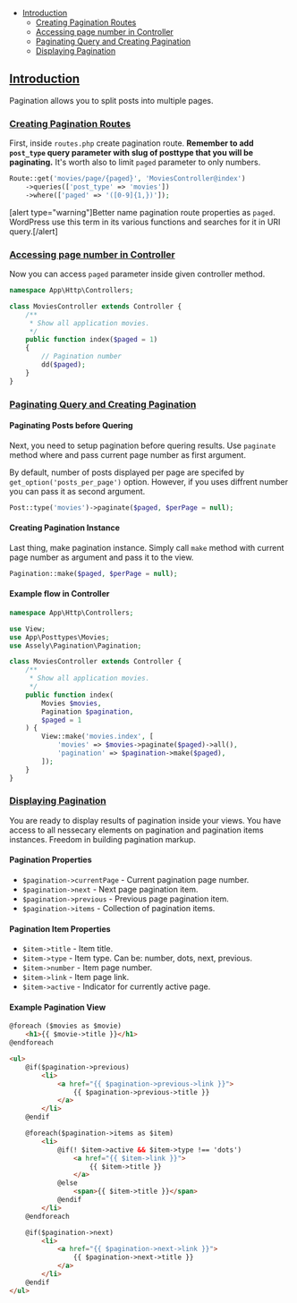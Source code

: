 - [Introduction](#introduction)
    + [Creating Pagination Routes](#creating-pagination-routes)
    + [Accessing page number in Controller](#accessing-page-number-in-controller)
    * [Paginating Query and Creating Pagination](#paginating-query-and-creating-pagination)
    + [Displaying Pagination](#displaying-pagination)


<a name="introduction"></a>
## [Introduction](#introduction)

Pagination allows you to split posts into multiple pages.

<a name="creating-pagination-routes"></a>
### [Creating Pagination Routes](#creating-pagination-routes)

First, inside `routes.php` create pagination route. **Remember to add `post_type` query parameter with slug of posttype that you will be paginating.** It's worth also to limit `paged` parameter to only numbers.

```php
Route::get('movies/page/{paged}', 'MoviesController@index')
    ->queries(['post_type' => 'movies'])
    ->where(['paged' => '([0-9]{1,})']);
```

[alert type="warning"]Better name pagination route properties as `paged`. WordPress use this term in its various functions and searches for it in URI query.[/alert]

<a name="accessing-page-number-in-controller"></a>
### [Accessing page number in Controller](#accessing-page-number-in-controller)

Now you can access `paged` parameter inside given controller method.

```php
namespace App\Http\Controllers;

class MoviesController extends Controller {
    /**
     * Show all application movies.
     */
    public function index($paged = 1)
    {
        // Pagination number
        dd($paged);
    }
}
```

<a name="paginating-query-and-creating-pagination"></a>
### [Paginating Query and Creating Pagination](#paginating-query-and-creating-pagination)

#### Paginating Posts before Quering

Next, you need to setup pagination before quering results. Use `paginate` method where and pass current page number as first argument.

By default, number of posts displayed per page are specifed by `get_option('posts_per_page')` option. However, if you uses diffrent number you can pass it as second argument.

```php
Post::type('movies')->paginate($paged, $perPage = null);
```

#### Creating Pagination Instance

Last thing, make pagination instance. Simply call `make` method with current page number as argument and pass it to the view.

```php
Pagination::make($paged, $perPage = null);
```

#### Example flow in Controller

```php
namespace App\Http\Controllers;

use View;
use App\Posttypes\Movies;
use Assely\Pagination\Pagination;

class MoviesController extends Controller {
    /**
     * Show all application movies.
     */
    public function index(
        Movies $movies,
        Pagination $pagination,
        $paged = 1
    ) {
        View::make('movies.index', [
            'movies' => $movies->paginate($paged)->all(),
            'pagination' => $pagination->make($paged),
        ]);
    }
}
```

<a name="displaying-pagination"></a>
### [Displaying Pagination](#displaying-pagination)

You are ready to display results of pagination inside your views. You have access to all nessecary elements on pagination and pagination items instances. Freedom in building pagination markup.

#### Pagination Properties

- `$pagination->currentPage` - Current pagination page number.
- `$pagination->next` - Next page pagination item.
- `$pagination->previous` - Previous page pagination item.
- `$pagination->items` - Collection of pagination items.

#### Pagination Item Properties

- `$item->title` - Item title.
- `$item->type` - Item type. Can be: number, dots, next, previous.
- `$item->number` - Item page number.
- `$item->link` - Item page link.
- `$item->active` - Indicator for currently active page.

#### Example Pagination View

```html
@foreach ($movies as $movie)
    <h1>{{ $movie->title }}</h1>
@endforeach

<ul>
    @if($pagination->previous)
        <li>
            <a href="{{ $pagination->previous->link }}">
                {{ $pagination->previous->title }}
            </a>
        </li>
    @endif

    @foreach($pagination->items as $item)
        <li>
            @if(! $item->active && $item->type !== 'dots')
                <a href="{{ $item->link }}">
                    {{ $item->title }}
                </a>
            @else
                <span>{{ $item->title }}</span>
            @endif
        </li>
    @endforeach

    @if($pagination->next)
        <li>
            <a href="{{ $pagination->next->link }}">
                {{ $pagination->next->title }}
            </a>
        </li>
    @endif
</ul>
```
